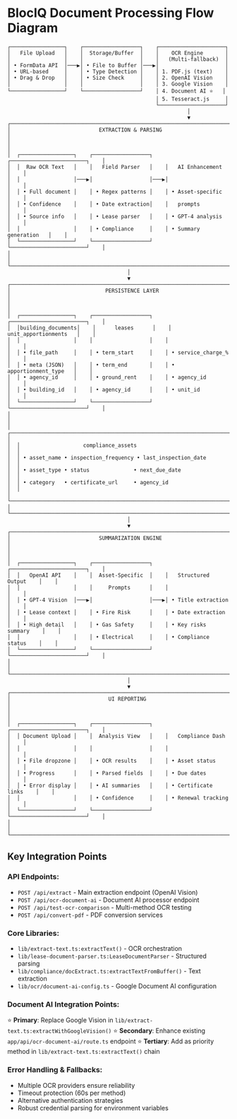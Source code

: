 # BlocIQ Document Processing Flow Diagram

```
┌─────────────────┐    ┌──────────────────┐    ┌─────────────────────┐
│   File Upload   │    │  Storage/Buffer  │    │    OCR Engine       │
│                 │    │                  │    │   (Multi-fallback)  │
│ • FormData API  │───▶│ • File to Buffer │───▶│                     │
│ • URL-based     │    │ • Type Detection │    │ 1. PDF.js (text)    │
│ • Drag & Drop   │    │ • Size Check     │    │ 2. OpenAI Vision    │
│                 │    │                  │    │ 3. Google Vision    │
└─────────────────┘    └──────────────────┘    │ 4. Document AI ⭐   │
                                               │ 5. Tesseract.js     │
                                               └─────────────────────┘
                                                         │
                                                         ▼
┌─────────────────────────────────────────────────────────────────────────────────┐
│                            EXTRACTION & PARSING                                │
│                                                                                 │
│  ┌─────────────────┐    ┌──────────────────┐    ┌────────────────────────┐    │
│  │  Raw OCR Text   │    │   Field Parser   │    │   AI Enhancement       │    │
│  │                 │───▶│                  │───▶│                        │    │
│  │ • Full document │    │ • Regex patterns │    │ • Asset-specific       │    │
│  │ • Confidence    │    │ • Date extraction│    │   prompts              │    │
│  │ • Source info   │    │ • Lease parser   │    │ • GPT-4 analysis       │    │
│  │                 │    │ • Compliance     │    │ • Summary generation   │    │
│  └─────────────────┘    └──────────────────┘    └────────────────────────┘    │
│                                                                                 │
└─────────────────────────────────────────────────────────────────────────────────┘
                                      │
                                      ▼
┌─────────────────────────────────────────────────────────────────────────────────┐
│                              PERSISTENCE LAYER                                 │
│                                                                                 │
│  ┌─────────────────┐    ┌──────────────────┐    ┌────────────────────────┐    │
│  │building_documents│    │      leases      │    │  unit_apportionments   │    │
│  │                 │    │                  │    │                        │    │
│  │ • file_path     │    │ • term_start     │    │ • service_charge_%     │    │
│  │ • meta (JSON)   │    │ • term_end       │    │ • apportionment_type   │    │
│  │ • agency_id     │    │ • ground_rent    │    │ • agency_id            │    │
│  │ • building_id   │    │ • agency_id      │    │ • unit_id              │    │
│  └─────────────────┘    └──────────────────┘    └────────────────────────┘    │
│                                                                                 │
│  ┌─────────────────────────────────────────────────────────────────────────┐  │
│  │                    compliance_assets                                    │  │
│  │ • asset_name • inspection_frequency • last_inspection_date             │  │
│  │ • asset_type • status              • next_due_date                     │  │
│  │ • category   • certificate_url     • agency_id                         │  │
│  └─────────────────────────────────────────────────────────────────────────┘  │
└─────────────────────────────────────────────────────────────────────────────────┘
                                      │
                                      ▼
┌─────────────────────────────────────────────────────────────────────────────────┐
│                            SUMMARIZATION ENGINE                                │
│                                                                                 │
│  ┌─────────────────┐    ┌──────────────────┐    ┌────────────────────────┐    │
│  │   OpenAI API    │    │  Asset-Specific  │    │   Structured Output    │    │
│  │                 │    │     Prompts      │    │                        │    │
│  │ • GPT-4 Vision  │───▶│                  │───▶│ • Title extraction     │    │
│  │ • Lease context │    │ • Fire Risk      │    │ • Date extraction      │    │
│  │ • High detail   │    │ • Gas Safety     │    │ • Key risks summary    │    │
│  │                 │    │ • Electrical     │    │ • Compliance status    │    │
│  └─────────────────┘    └──────────────────┘    └────────────────────────┘    │
│                                                                                 │
└─────────────────────────────────────────────────────────────────────────────────┘
                                      │
                                      ▼
┌─────────────────────────────────────────────────────────────────────────────────┐
│                               UI REPORTING                                      │
│                                                                                 │
│  ┌─────────────────┐    ┌──────────────────┐    ┌────────────────────────┐    │
│  │ Document Upload │    │  Analysis View   │    │   Compliance Dash      │    │
│  │                 │    │                  │    │                        │    │
│  │ • File dropzone │    │ • OCR results    │    │ • Asset status         │    │
│  │ • Progress      │    │ • Parsed fields  │    │ • Due dates            │    │
│  │ • Error display │    │ • AI summaries   │    │ • Certificate links    │    │
│  │                 │    │ • Confidence     │    │ • Renewal tracking     │    │
│  └─────────────────┘    └──────────────────┘    └────────────────────────┘    │
│                                                                                 │
└─────────────────────────────────────────────────────────────────────────────────┘
```

## Key Integration Points

### API Endpoints:
- `POST /api/extract` - Main extraction endpoint (OpenAI Vision)
- `POST /api/ocr-document-ai` - Document AI processor endpoint  
- `POST /api/test-ocr-comparison` - Multi-method OCR testing
- `POST /api/convert-pdf` - PDF conversion services

### Core Libraries:
- `lib/extract-text.ts:extractText()` - OCR orchestration
- `lib/lease-document-parser.ts:LeaseDocumentParser` - Structured parsing
- `lib/compliance/docExtract.ts:extractTextFromBuffer()` - Text extraction
- `lib/ocr/document-ai-config.ts` - Google Document AI configuration

### Document AI Integration Points:
⭐ **Primary**: Replace Google Vision in `lib/extract-text.ts:extractWithGoogleVision()`
⭐ **Secondary**: Enhance existing `app/api/ocr-document-ai/route.ts` endpoint
⭐ **Tertiary**: Add as priority method in `lib/extract-text.ts:extractText()` chain

### Error Handling & Fallbacks:
- Multiple OCR providers ensure reliability
- Timeout protection (60s per method)
- Alternative authentication strategies
- Robust credential parsing for environment variables